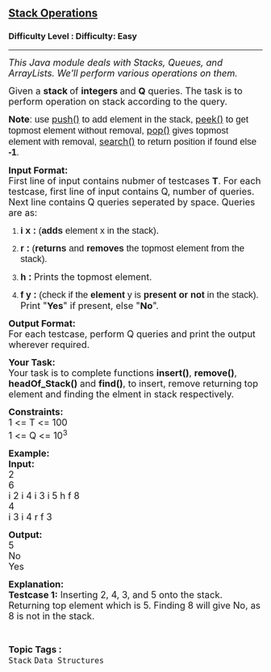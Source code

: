 <h2><a href="https://www.geeksforgeeks.org/problems/stacks-operations/1?page=1&category=Stack&difficulty=Easy&sortBy=submissions">Stack Operations</a></h2><h3>Difficulty Level : Difficulty: Easy</h3><hr><div class="problems_problem_content__Xm_eO"><p><em><span style="font-size: 18px;">This Java module deals with Stacks, Queues, and ArrayLists. We'll perform various operations on them.</span></em></p>
<p><span style="font-size: 18px;">Given a <strong>stack </strong>of <strong>integers </strong>and <strong>Q</strong> queries. The task is to perform operation on stack according to the query.</span></p>
<p><span style="font-size: 18px;"><strong>Note</strong><span style="background-color: transparent; font-family: arial;">: use </span><a style="text-decoration: none;" href="https://www.geeksforgeeks.org/stack-push-method-in-java/"><u>push()</u></a><span style="background-color: transparent; font-family: arial;"> to add element in the stack, </span><a style="text-decoration: none;" href="https://www.geeksforgeeks.org/stack-peek-method-in-java/"><u>peek()</u></a><span style="background-color: transparent; font-family: arial;"> to get topmost element without removal, </span><a style="text-decoration: none;" href="https://www.geeksforgeeks.org/stack-pop-method-in-java/"><u>pop()</u></a><span style="background-color: transparent; font-family: arial;"> gives topmost element with removal, </span><a style="text-decoration: none;" href="https://www.geeksforgeeks.org/stack-search-method-in-java/"><u>search()</u></a><span style="background-color: transparent; font-family: arial;"> to return position if found else <strong>-1</strong>.</span></span></p>
<p><span style="font-size: 18px;"><strong>Input Format:</strong><br>First line of input contains nubmer of testcases <strong>T</strong>. For each testcase, first line of input contains Q, number of queries. Next line contains Q queries seperated by space. Queries are as:</span></p>
<ol>
<li dir="ltr">
<p dir="ltr"><span style="font-size: 18px;"><span style="background-color: transparent; font-family: arial;"><strong>i x :</strong> (<strong>adds </strong>element x in the stack)</span>.</span></p>
</li>
<li dir="ltr">
<p dir="ltr"><span style="font-size: 18px;"><span style="background-color: transparent; font-family: arial;"><strong>r :</strong> (<strong>returns </strong>and <strong>removes </strong>the topmost element from the stack).</span></span></p>
</li>
<li dir="ltr">
<p dir="ltr"><span style="font-size: 18px;"><span style="background-color: transparent; font-family: arial;"><strong>h :</strong> </span>Prints the topmost element.</span></p>
</li>
<li dir="ltr">
<p dir="ltr"><span style="font-size: 18px;"><span style="background-color: transparent; font-family: arial;"><strong>f y :</strong> (check if the <strong>element </strong>y is <strong>present or not </strong>in the stack).</span> Print "<strong>Yes</strong>" if present, else "<strong>No</strong>".</span></p>
</li>
</ol>
<p dir="ltr"><span style="font-size: 18px;"><strong>Output Format:</strong><br>For each testcase, perform Q queries and print the output wherever required.</span></p>
<p dir="ltr"><span style="font-size: 18px;"><strong>Your Task:</strong><br>Your task is to complete functions <strong>insert()</strong>, <strong>remove()</strong>, <strong>headOf_Stack()</strong> and <strong>find()</strong>, to insert, remove returning top element and finding the elment in stack respectively.</span></p>
<p dir="ltr"><span style="font-size: 18px;"><strong>Constraints:</strong><br>1 &lt;= T &lt;= 100<br>1 &lt;= Q &lt;= 10<sup>3</sup></span></p>
<p dir="ltr"><span style="font-size: 18px;"><strong>Example:<br>Input:</strong><br>2<br>6<br>i 2 i 4 i 3 i 5 h f 8<br>4<br>i 3 i 4 r f 3</span></p>
<p><span style="font-size: 18px;"><strong>Output:</strong><br>5<br>No<br>Yes</span></p>
<p><span style="font-size: 18px;"><strong>Explanation:<br>Testcase 1:</strong> Inserting 2, 4, 3, and 5 onto the stack. Returning top element which is 5. Finding 8 will give No, as 8 is not in the stack.</span></p></div><br><p><span style=font-size:18px><strong>Topic Tags : </strong><br><code>Stack</code>&nbsp;<code>Data Structures</code>&nbsp;